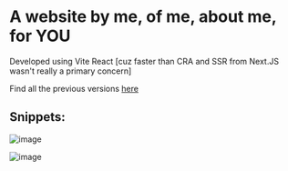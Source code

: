 # A website by me, of me, about me, for YOU

Developed using Vite React [cuz faster than CRA and SSR from Next.JS wasn't really a primary concern]

Find all the previous versions [here](https://github.com/GC-995/Ruhaan-Portfolio-Beta) 

## Snippets:    

![image](https://github.com/user-attachments/assets/993ff3ff-07a6-4060-973d-d63e6d750514)   

![image](https://github.com/user-attachments/assets/084dacc7-b27e-4f1b-b12f-f417a4470d42)

